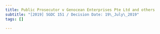 ```yaml
---
title: Public Prosecutor v Genocean Enterprises Pte Ltd and others
subtitle: "[2019] SGDC 151 / Decision Date: 19\_July\_2019"
tags: []

---
```

